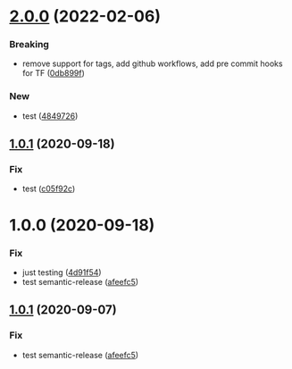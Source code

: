 # [2.0.0](https://github.com/rafalkrol-xyz/tf-aws-config/compare/v1.0.1...v2.0.0) (2022-02-06)


### Breaking

* remove support for tags, add github workflows, add pre commit hooks for TF ([0db899f](https://github.com/rafalkrol-xyz/tf-aws-config/commit/0db899ff1d4d323622f9b4a73093e7004e35a1dc))

### New

* test ([4849726](https://github.com/rafalkrol-xyz/tf-aws-config/commit/484972696647be0caf60ffbed83e6f367744c039))

## [1.0.1](https://github.com/rafalkrol-xyz/tf-aws-config/compare/v1.0.0...v1.0.1) (2020-09-18)


### Fix

* test ([c05f92c](https://github.com/rafalkrol-xyz/tf-aws-config/commit/c05f92c54e289feecf86653508a9d9675345d6e3))

# 1.0.0 (2020-09-18)


### Fix

* just testing ([4d91f54](https://github.com/rafalkrol-xyz/tf-aws-config/commit/4d91f54d2ad937dd8d89c735e412480662dd24ab))
* test semantic-release ([afeefc5](https://github.com/rafalkrol-xyz/tf-aws-config/commit/afeefc599687b14b670f739d48707588074ce2fa))

## [1.0.1](https://github.com/rafalkrol-xyz/tf-aws-config/compare/v1.0.0...v1.0.1) (2020-09-07)


### Fix

* test semantic-release ([afeefc5](https://github.com/rafalkrol-xyz/tf-aws-config/commit/afeefc599687b14b670f739d48707588074ce2fa))
